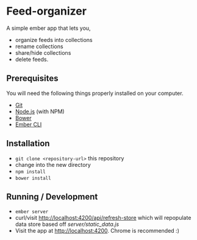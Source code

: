 # Feed-organizer

A simple ember app that lets you,
 * organize feeds into collections
 * rename collections
 * share/hide collections
 * delete feeds.

## Prerequisites

You will need the following things properly installed on your computer.

* [Git](http://git-scm.com/)
* [Node.js](http://nodejs.org/) (with NPM)
* [Bower](http://bower.io/)
* [Ember CLI](http://www.ember-cli.com/)

## Installation

* `git clone <repository-url>` this repository
* change into the new directory
* `npm install`
* `bower install`

## Running / Development
* `ember server`
* curl/visit [http://localhost:4200/api/refresh-store](http://localhost:4200/api/refresh-store) which will repopulate data store based off _server/static_data.js_
* Visit the app at [http://localhost:4200](http://localhost:4200). Chrome is recommended :)

